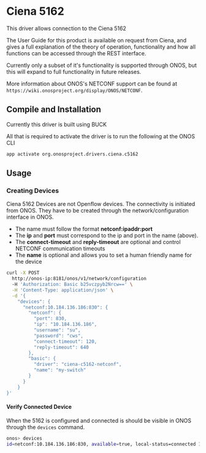 # Ciena 5162

This driver allows connection to the Ciena 5162

The User Guide for this product is available on request from Ciena, and gives a full explanation of the theory of operation, functionality and how all functions can be accessed through the REST interface.

Currently only a subset of it's functionality is supported through ONOS, but this will expand to full functionality in future releases.

More information about ONOS's NETCONF support can be found at `https://wiki.onosproject.org/display/ONOS/NETCONF`.

## Compile and Installation

Currently this driver is built using BUCK<br/>

All that is required to activate the driver is to run the following at the ONOS CLI

```bash
app activate org.onosproject.drivers.ciena.c5162
```

## Usage

### Creating Devices

Ciena 5162 Devices are not Openflow devices. The connectivity is initiated from ONOS. They have to be created through the network/configuration interface in ONOS.

* The name must follow the format **netconf:ipaddr:port**
* The **ip** and **port** must correspond to the ip and port in the name (above).
* The **connect-timeout** and **reply-timeout** are optional and control NETCONF communication timeouts
* The **name** is optional and allows you to set a human friendly name for the device

```bash
curl -X POST
  http://onos-ip:8181/onos/v1/network/configuration
  -H 'Authorization: Basic b25vczpyb2Nrcw==' \
  -H 'Content-Type: application/json' \
  -d '{
    "devices": {
      "netconf:10.184.136.186:830": {
        "netconf": {
          "port": 830,
          "ip": "10.184.136.186",
          "username": "su",
          "password": "cws",
          "connect-timeout": 120,
          "reply-timeout": 640
        },
        "basic": {
          "driver": "ciena-c5162-netconf",
          "name": "my-switch"
        }
      }
    }
}'
```



#### Verify Connected Device

When the 5162 is configured and connected is should be visible in ONOS through the `devices` command.

```bash
onos> devices
id=netconf:10.184.136.186:830, available=true, local-status=connected 1s ago, role=MASTER, type=SWITCH, mfr=Ciena, hw=5162, sw=saos-01-01-00-0025, serial=M9258118, driver=ciena-5162-netconf, gridX=null, gridY=null, ipaddress=10.184.136.186, latitude=null, locType=none, longitude=null, name=my-switch, port=830, protocol=NETCONF
```
